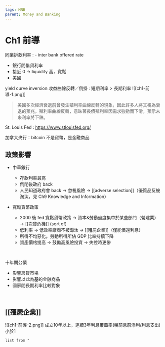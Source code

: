 ```yaml
---
tags: MNB
parent: Money and Banking
---
```


# Ch1 前導

同業拆款利率
: - inter bank offered rate
  - 銀行間借貸利率
  - 接近 0 → liquidity 高，寬鬆
  - 美國

yield curve inversion 收益曲線反轉／倒掛 
: 短期利率 > 長期利率
  ![[ch1-前導-1.png]]
  > 美國多次經濟衰退前曾發生殖利率曲線反轉的現象，因此許多人將其視為衰退的預兆。殖利率曲線反轉，意昧著長債殖利率因需求強勁而下滑，預示未來利率將下跌。

St. Louis Fed
: https://www.stlouisfed.org/

加拿大央行：bitcoin 不是貨幣，是金融商品

## 政策影響
- 中華銀行
  - 存款利率最高
  - 倒閉後政府 back
  - 人民知道政府會 back → 忽視風險 → [[adverse selection]]（優質品反被淘汰，見 Ch9 Knowledge and Information）

- 寬鬆貨幣政策
  - 2000 後 fed 寬鬆貨幣政策 → 資本&勞動過度集中於某些部門（營建業） → [[次貸危機]] (sort of)
  - 低利率 → 低效率廠商不被淘汰 → [[殭屍企業]]（僅能償還利息）
  - 所得不均惡化，勞動所得所佔 GDP 比率持續下降
  - 資產價格提高 → 鼓勵高風險投資 → 失控時更慘
<br>

十年期公債
- 影響房貸市場
- 影響以此為基的金融商品
- 國家間長期利率比較對象
<br>

## [[殭屍企業]]
![[ch1-前導-2.png]]
成立10年以上，連續3年利息覆蓋率(稅前息前淨利/利息支出)小於1

```dataview
list from "
```
